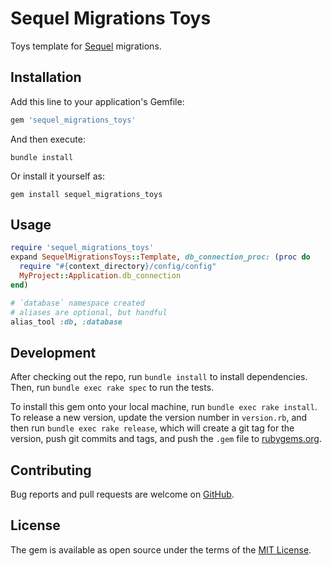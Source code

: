 # Sequel Migrations Toys

Toys template for [Sequel](https://sequel.jeremyevans.net/) migrations.

## Installation

Add this line to your application's Gemfile:

```ruby
gem 'sequel_migrations_toys'
```

And then execute:

```shell
bundle install
```

Or install it yourself as:

```shell
gem install sequel_migrations_toys
```

## Usage

```ruby
require 'sequel_migrations_toys'
expand SequelMigrationsToys::Template, db_connection_proc: (proc do
  require "#{context_directory}/config/config"
  MyProject::Application.db_connection
end)

# `database` namespace created
# aliases are optional, but handful
alias_tool :db, :database
```

## Development

After checking out the repo, run `bundle install` to install dependencies.
Then, run `bundle exec rake spec` to run the tests.

To install this gem onto your local machine, run `bundle exec rake install`.
To release a new version, update the version number in `version.rb`,
and then run `bundle exec rake release`, which will create a git tag
for the version, push git commits and tags, and push the `.gem` file
to [rubygems.org](https://rubygems.org).

## Contributing

Bug reports and pull requests are welcome on [GitHub](https://github.com/AlexWayfer/sequel_migrations_toys).

## License

The gem is available as open source under the terms of the
[MIT License](https://opensource.org/licenses/MIT).

